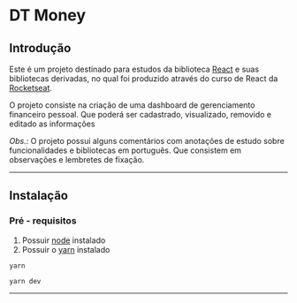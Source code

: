 # DT Money

## Introdução

Este é um projeto destinado para estudos da biblioteca [React](https://react.dev/) e suas bibliotecas derivadas,
no qual foi produzido através do curso de React da [Rocketseat](https://www.rocketseat.com.br/).

O projeto consiste na criação de uma dashboard de gerenciamento financeiro pessoal. 
Que poderá ser cadastrado, visualizado, removido e editado as informações

_Obs.:_ O projeto possui alguns comentários com anotações de estudo sobre funcionalidades e bibliotecas em português.
Que consistem em observações e lembretes de fixação.

---

## Instalação

### Pré - requisitos

  1. Possuir [node](https://nodejs.org/en) instalado
  2. Possuir o [yarn](https://yarnpkg.com/) instalado
  
```shell
yarn 

yarn dev
```

---